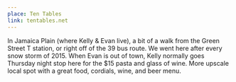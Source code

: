 ```yaml
---
place: Ten Tables
link: tentables.net
---
```

In Jamaica Plain (where Kelly & Evan live), a bit of a walk from the Green Street T station, or right off of the 39 bus route.  We went here after every snow storm of 2015.  When Evan is out of town, Kelly normally goes Thursday night stop here for the $15 pasta and glass of wine. More upscale local spot with a great food, cordials, wine, and beer menu. 
